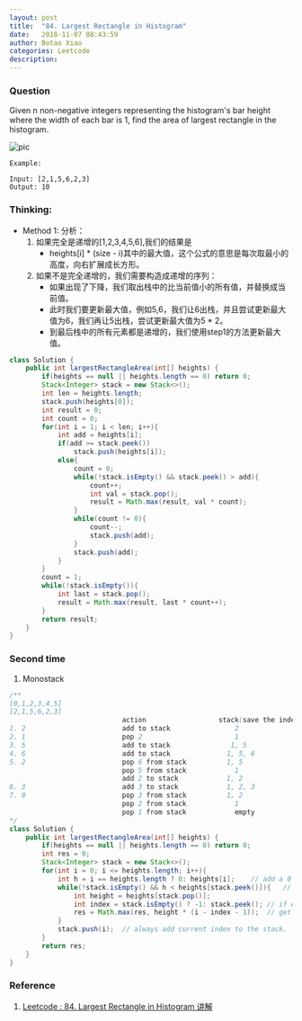 ```yaml
---
layout: post
title:  "84. Largest Rectangle in Histogram"
date:   2018-11-07 08:43:59
author: Botao Xiao
categories: Leetcode
description:
---
```

### Question
Given n non-negative integers representing the histogram's bar height where the width of each bar is 1, find the area of largest rectangle in the histogram.

![pic](https://i.imgur.com/r5Ie25j.png)
```
Example:

Input: [2,1,5,6,2,3]
Output: 10
```
### Thinking:
* Method 1:
	分析：
	1. 如果完全是递增的[1,2,3,4,5,6],我们的结果是
		* heights[i] * (size - i)其中的最大值，这个公式的意思是每次取最小的高度，向右扩展成长方形。
	2. 如果不是完全递增的，我们需要构造成递增的序列：
		* 如果出现了下降，我们取出栈中的比当前值小的所有值，并替换成当前值。
		* 此时我们要更新最大值，例如5,6，我们让6出栈，并且尝试更新最大值为6，我们再让5出栈，尝试更新最大值为5 * 2。
		* 到最后栈中的所有元素都是递增的，我们使用step1的方法更新最大值。

```Java
class Solution {
    public int largestRectangleArea(int[] heights) {
        if(heights == null || heights.length == 0) return 0;
        Stack<Integer> stack = new Stack<>();
        int len = heights.length;
        stack.push(heights[0]);
        int result = 0;
        int count = 0;
        for(int i = 1; i < len; i++){
            int add = heights[i];
            if(add >= stack.peek())
                stack.push(heights[i]);
            else{
                count = 0;
                while(!stack.isEmpty() && stack.peek() > add){
                    count++;
                    int val = stack.pop();
                    result = Math.max(result, val * count);
                }
                while(count != 0){
                    count--;
                    stack.push(add);
                }
                stack.push(add);
            }
        }
        count = 1;
        while(!stack.isEmpty()){
            int last = stack.pop();
            result = Math.max(result, last * count++);
        }
        return result;
    }
}
```

### Second time
1. Monostack
```Java
/**
[0,1,2,3,4,5]
[2,1,5,6,2,3]
                            action                  stack(save the index)           area            max
1. 2                        add to stack                2                           0               0    
2. 1                        pop 2                       1                           2               2
3. 5                        add to stack               1, 5                         2               2
4. 6                        add to stack              1, 5, 6                       2               2
5. 2                        pop 6 from stack          1, 5                          6               6
                            pop 5 from stack            1                           10              10
                            add 2 to stack            1, 2                          0               0
6. 3                        add 3 to stack            1, 2, 3                       0               0
7. 0                        pop 3 from stack          1, 2                          3               10
                            pop 2 from stack            1                           4               10
                            pop 1 from stack            empty                       6               10
*/
class Solution {
    public int largestRectangleArea(int[] heights) {
        if(heights == null || heights.length == 0) return 0;
        int res = 0;
        Stack<Integer> stack = new Stack<>();
        for(int i = 0; i <= heights.length; i++){
            int h = i == heights.length ? 0: heights[i];    // add a 0 to the last so we have a chance to deal with the last mono inscrease part.
            while(!stack.isEmpty() && h < heights[stack.peek()]){   // pop the value larger than current one to keep the monostack.
                int height = heights[stack.pop()];
                int index = stack.isEmpty() ? -1: stack.peek(); // if empty, means current value is the minimum
                res = Math.max(res, height * (i - index - 1));  // get the local area
            }
            stack.push(i);  // always add current index to the stack.
        }
        return res;
    }
}
```

### Reference
1. [Leetcode : 84. Largest Rectangle in Histogram 讲解](https://www.youtube.com/watch?v=TH9UaZ6JGcA)